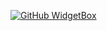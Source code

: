 [![GitHub WidgetBox](https://github-widgetbox.vercel.app/api/profile?username=sourcingdenis&data=followers,repositories,stars,commits)](https://github.com/Jurredr/github-widgetbox)
